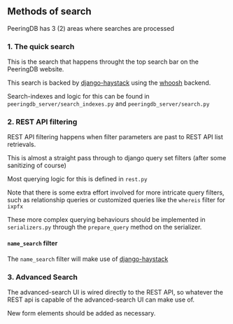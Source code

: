 ## Methods of search

PeeringDB has 3 (2) areas where searches are processed

### 1. The quick search

This is the search that happens throught the top search bar on the PeeringDB website.

This search is backed by [django-haystack](https://django-haystack.readthedocs.io/en/master/) using the [whoosh](https://whoosh.readthedocs.io/en/latest/intro.html) backend.

Search-indexes and logic for this can be found in `peeringdb_server/search_indexes.py` and `peeringdb_server/search.py`

### 2. REST API filtering

REST API filtering happens when filter parameters are past to REST API list retrievals.

This is almost a straight pass through to django query set filters (after some sanitizing of course)

Most querying logic for this is defined in `rest.py` 

Note that there is some extra effort involved for more intricate query filters, such as relationship queries or customized queries like the `whereis` filter for `ixpfx`

These more complex querying behaviours should be implemented in `serializers.py` through the `prepare_query` method on the serializer.

#### `name_search` filter

The `name_search` filter will make use of [django-haystack](https://django-haystack.readthedocs.io/en/master/)

### 3. Advanced Search

The advanced-search UI is wired directly to the REST API, so whatever the REST api is capable of the advanced-search UI can make use of.

New form elements should be added as necessary.
